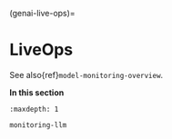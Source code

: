 (genai-live-ops)=
# LiveOps 	

See also{ref}`model-monitoring-overview`.

**In this section**

```{toctree}
:maxdepth: 1

monitoring-llm
```